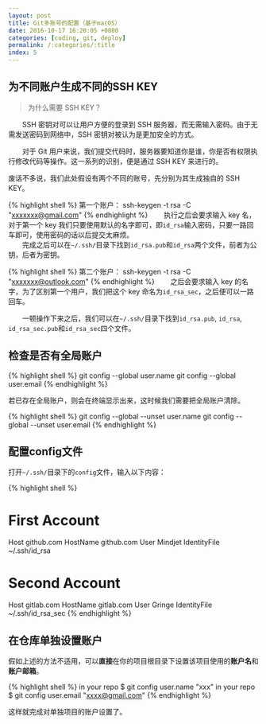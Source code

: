 ```yaml
---
layout: post
title: Git多账号的配置（基于macOS）
date: 2016-10-17 16:20:05 +0800
categories: [coding, git, deploy]
permalink: /:categories/:title
index: 5
---
```


## 为不同账户生成不同的SSH KEY

>为什么需要 SSH KEY？

　　SSH 密钥对可以让用户方便的登录到 SSH 服务器，而无需输入密码。由于无需发送密码到网络中，SSH 密钥对被认为是更加安全的方式。

　　对于 Git 用户来说，我们提交代码时，服务器要知道你是谁，你是否有权限执行修改代码等操作。这一系列的识别，便是通过 SSH KEY 来进行的。

废话不多说，我们此处假设有两个不同的账号，先分别为其生成独自的 SSH KEY。

{% highlight shell %}
第一个账户：
ssh-keygen -t rsa -C "xxxxxxx@gmail.com"
{% endhighlight %}
　　执行之后会要求输入 key 名，对于第一个 key 我们只要使用默认的名字即可，即`id_rsa`输入密码，只要一路回车即可，使用密码的话以后提交太麻烦。  
　　完成之后可以在`~/.ssh/`目录下找到`id_rsa.pub`和`id_rsa`两个文件，前者为公钥，后者为密钥。

{% highlight shell %}
第二个账户：
ssh-keygen -t rsa -C "xxxxxxx@outlook.com"
{% endhighlight %}
　　之后会要求输入 key 的名字，为了区别第一个用户，我们把这个 key 命名为`id_rsa_sec`，之后便可以一路回车。

　　一顿操作下来之后，我们可以在`~/.ssh/`目录下找到`id_rsa.pub`, `id_rsa`, `id_rsa_sec.pub`和`id_rsa_sec`四个文件。


## 检查是否有全局账户

{% highlight shell %}
git config --global user.name
git config --global user.email
{% endhighlight %}

若已存在全局账户，则会在终端显示出来，这时候我们需要把全局账户清除。

{% highlight shell %}
git config --global --unset user.name
git config --global --unset user.email
{% endhighlight %}

## 配置config文件
打开`~/.ssh/`目录下的`config`文件，输入以下内容：

{% highlight shell %}
# First Account
Host github.com
HostName github.com
User Mindjet
IdentityFile ~/.ssh/id_rsa

# Second Account
Host gitlab.com
HostName gitlab.com
User Gringe
IdentityFile ~/.ssh/id_rsa_sec
{% endhighlight %}

## 在仓库单独设置账户
假如上述的方法不适用，可以**直接**在你的项目根目录下设置该项目使用的**账户名**和**账户邮箱**。

{% highlight shell %}
in your repo $ git config user.name "xxx"
in your repo $ git config user.email "xxxx@gmail.com"
{% endhighlight %}

这样就完成对单独项目的账户设置了。








